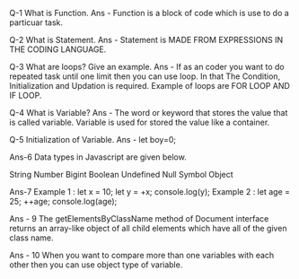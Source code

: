 
Q-1  What is Function.
Ans - Function is a block of code which is use to do a particuar task.

Q-2  What is Statement.
Ans - Statement is MADE FROM EXPRESSIONS IN THE CODING LANGUAGE.

Q-3  What are loops? Give an example.
Ans - If as an coder you want to do repeated task until one limit then you can use loop. In that The Condition, Initialization and Updation is required.
Example of loops are FOR LOOP AND IF LOOP.

Q-4 What is Variable?
Ans - The word or keyword that stores the value that is called variable. Variable is used for stored the value like a container.

Q-5 Initialization of Variable.
Ans - let boy=0;

Ans-6 Data types in Javascript are given below.

String
Number
Bigint
Boolean
Undefined
Null
Symbol
Object

Ans-7 Example 1 : let x = 10;
                  let y = +x;
                  console.log(y);
      Example 2 : let age = 25;
                  ++age;
                  console.log(age);

Ans - 9 The getElementsByClassName method of Document interface returns an array-like object of all child elements which have all of the given class name.

Ans - 10 When you want to compare more than one variables with each other then you can use object type of variable.
